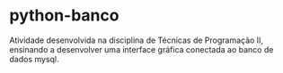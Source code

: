 # python-banco
Atividade desenvolvida na disciplina de Técnicas de Programação II, ensinando a desenvolver uma interface gráfica conectada ao banco de dados mysql.
